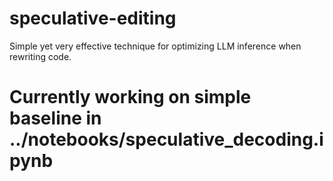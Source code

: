 # speculative-editing
Simple yet very effective technique for optimizing LLM inference when rewriting code.

# Currently working on simple baseline in ../notebooks/speculative_decoding.ipynb